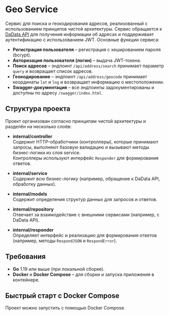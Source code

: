# Geo Service

Cервис для поиска и геокодирования адресов, реализованный с использованием принципов чистой архитектуры. Сервис обращается к [DaData API](https://dadata.ru/) для получения информации об адресах и поддерживает аутентификацию с использованием JWT. Основные функции сервиса:

- **Регистрация пользователя** – регистрация с хешированием пароля (bcrypt).
- **Авторизация пользователя (логин)** – выдача JWT-токена.
- **Поиск адресов** – эндпоинт `/api/address/search` принимает параметр `query` и возвращает список адресов.
- **Геокодирование** – эндпоинт `/api/address/geocode` принимает координаты `lat` и `lng` и возвращает информацию о местоположении.
- **Swagger-документация** – все эндпоинты задокументированы и доступны по адресу `/swagger/index.html`.

## Структура проекта

Проект организован согласно принципам чистой архитектуры и разделён на несколько слоёв:

- **internal/controller**  
  Содержит HTTP-обработчики (контроллеры), которые принимают запросы, выполняют базовую валидацию и вызывают методы бизнес-логики из слоя service.  
  Контроллеры используют интерфейс `Responder` для формирования ответов.

- **internal/service**  
  Содержит всю бизнес-логику (например, обращение к DaData API, обработку данных).

- **internal/models**  
  Содержит определения структур данных для запросов и ответов.

- **internal/repository**  
  Отвечает за взаимодействие с внешними сервисами (например, с DaData API).

- **internal/responder**  
  Определяет интерфейс и реализацию для формирования ответов (например, методы `RespondJSON` и `RespondError`).

## Требования

- **Go** 1.19 или выше (при локальной сборке).
- **Docker** и **Docker Compose** – для сборки и запуска приложения в контейнере.

## Быстрый старт с Docker Compose

Проект можно запустить с помощью Docker Compose.



